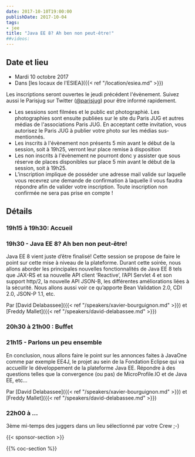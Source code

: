 ```yaml
---
date: 2017-10-10T19:00:00
publishDate: 2017-10-04
tags:
- jee
title: "Java EE 8? Ah ben non peut-être!"
##videos:
---
```


## Date et lieu

- Mardi 10 octobre 2017
- Dans [les locaux de l'ESIEA]({{< ref "/location/esiea.md" >}})

Les inscriptions seront ouvertes le jeudi précédent l'évènement. Suivez aussi le Parisjug sur Twitter ([@parisjug](https://twitter.com/parisjug)) pour être informé rapidement.
- Les sessions sont filmées et le public est photographié. Les photographies sont ensuite publiées sur le site du Paris JUG et autres médias de l'associations Paris JUG. En acceptant cette invitation, vous autorisez le Paris JUG à publier votre photo sur les médias sus-mentionnés.
- Les inscrits à l'évènement non présents 5 min avant le début de la session, soit à 19h25, verront leur place remise à disposition
- Les non inscrits à l'évènement ne pourront donc y assister que sous réserve de places disponibles sur place 5 min avant le début de la session, soit à 19h25.
- L’inscription implique de posséder une adresse mail valide sur laquelle vous recevrez une demande de confirmation à laquelle il vous faudra répondre afin de valider votre inscription. Toute inscription non confirmée ne sera pas prise en compte !


## Détails

### 19h15 à 19h30: Accueil

### 19h30 - Java EE 8? Ah ben non peut-être!

Java EE 8 vient juste d’être finalisé! Cette session se propose de faire le point sur cette mise à niveau de la plateforme.
Durant cette soirée, nous allons aborder les principales nouvelles fonctionnalités de Java EE 8 tels que JAX-RS et sa nouvelle API client ‘Reactive’, l’API Servlet 4 et son support http/2, la nouvelle API JSON-B, les différentes améliorations liées à la sécurité. Nous allons aussi voir ce qu’apporte Bean Validation 2.0, CDI 2.0, JSON-P 1.1, etc.

Par [David Delabassee]({{< ref "/speakers/xavier-bourguignon.md" >}}) et [Freddy Mallet]({{< ref "/speakers/david-delabassee.md" >}})

### 20h30 à 21h00 : Buffet

### 21h15 - Parlons un peu ensemble

En conclusion, nous allons faire le point sur les annonces faites à JavaOne comme par exemple EE4J, le projet au sein de la Fondation Eclipse qui va accueillir le développement de la plateforme Java EE. Répondre à des questions telles que la convergence (ou pas) de MicroProfile.IO et de Java EE, etc...

Par [David Delabassee]({{< ref "/speakers/xavier-bourguignon.md" >}}) et [Freddy Mallet]({{< ref "/speakers/david-delabassee.md" >}})


### 22h00 à ...

3ème mi-temps des juggers dans un lieu sélectionné par votre Crew ;-)

{{< sponsor-section >}}

{{% coc-section %}}
